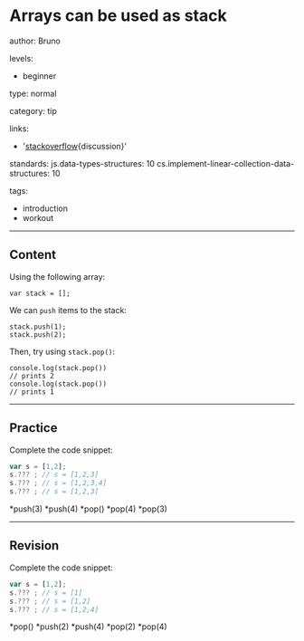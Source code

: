 # Arrays can be used as stack
author: Bruno

levels:

  - beginner

type: normal

category: tip

links:

  - '[stackoverflow](http://stackoverflow.com/questions/1590247){discussion}'

standards:
  js.data-types-structures: 10
  cs.implement-linear-collection-data-structures: 10

tags:
  - introduction
  - workout

---
## Content

Using the following array:
```
var stack = [];
```
We can `push` items to the stack:
```
stack.push(1);
stack.push(2);
```
Then, try using `stack.pop()`:
```
console.log(stack.pop())
// prints 2
console.log(stack.pop())
// prints 1
```

---
## Practice

Complete the code snippet:
```javascript
var s = [1,2];
s.??? ; // s = [1,2,3]
s.??? ; // s = [1,2,3,4]
s.??? ; // s = [1,2,3]
```
*push(3)
*push(4)
*pop()
*pop(4)
*pop(3)

---
## Revision

Complete the code snippet:
```javascript
var s = [1,2];
s.??? ; // s = [1]
s.??? ; // s = [1,2]
s.??? ; // s = [1,2,4]
```
*pop()
*push(2)
*push(4)
*pop(2)
*pop(4)
